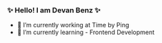 ### ✨ Hello! I am Devan Benz ✨

- 🔭 I’m currently working at Time by Ping
- 🌱 I’m currently learning - Frontend Development
